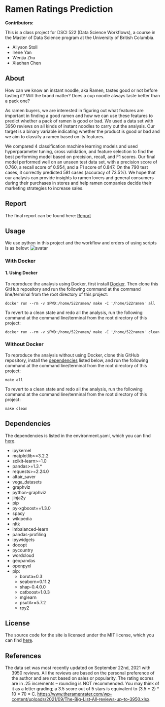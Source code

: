 # Ramen Ratings Prediction

**Contributors:**

This is a class project for DSCI 522 (Data Science Workflows), a course in the Master of Data Science program at the University of British Columbia.

  - Allyson Stoll
  - Irene Yan
  - Wenjia Zhu
  - Xiaohan Chen

## About
  How can we know an instant noodle, aka Ramen, tastes good or not before tasting it? Will the brand matter? Does a cup noodle always taste better than a pack one?

  As ramen buyers, we are interested in figuring out what features are important in finding a good ramen and how we can use these features to predict whether a pack of ramen is good or bad. We used a data set with 3950 reviews on all kinds of instant noodles to carry out the analysis. Our target is a binary variable indicating whether the product is good or bad and we aim to classify a ramen based on its features.
  
  We compared 4 classification machine learning models and used hyperparameter tuning, cross validation, and feature selection to find the best performing model based on precision, recall, and F1 scores. Our final model performed well on an unseen test data set, with a precision score of 0.760, a recall score of 0.954, and a F1 score of 0.847. On the 790 test cases, it correctly predicted 581 cases (accuracy of 73.5%).  We hope that our analysis can provide insights to ramen lovers and general consumers during their purchases in stores and help ramen companies decide their marketing strategies to increase sales.

## Report
The final report can be found here: [Report](https://github.com/PANDASANG1231/522_Ramen/blob/main/doc/ramen_ratings_report.html)

## Usage

We use python in this project and the workflow and orders of using scripts is as below:
![avatar](workflow.png)
### With Docker
#### 1\. Using Docker

To reproduce the analysis using Docker, first install [Docker](https://www.docker.com/get-started). Then clone this GitHub
repository and run the following command at the command line/terminal
from the root directory of this project:

```
docker run --rm -v $PWD:/home/522ramen/ make -C '/home/522ramen' all
```

To revert to a clean state and redo all the analysis, run the following command at the command line/terminal from the root directory of this project:

```
docker run --rm -v $PWD:/home/522ramen/ make -C '/home/522ramen' clean
```

### Without Docker
To reproduce the analysis without using Docker, clone this GitHub repository, install the [dependencies](#dependencies) listed below, and run the following command at the command line/terminal from the root directory of this project:

```
make all
```

To revert to a clean state and redo all the analysis, run the following command at the command line/terminal from the root directory of this project:

```
make clean
```

## Dependencies

The dependencies is listed in the environment.yaml, which you can find [here](https://raw.githubusercontent.com/PANDASANG1231/522_Ramen/main/environment.yaml).

 - ipykernel
  - matplotlib>=3.2.2
  - scikit-learn>=1.0
  - pandas>=1.3.*
  - requests>=2.24.0
  - altair_saver
  - vega_datasets
  - graphviz
  - python-graphviz
  - jinja2y
  - pip
  - py-xgboost==1.3.0
  - spacy
  - wikipedia
  - nltk
  - imbalanced-learn
  - pandas-profiling
  - ipywidgets
  - docopt
  - pycountry
  - wordcloud
  - geopandas
  - openpyxl
  - pip:
    - boruta=0.3
    - seaborn=0.11.2
    - shap-0.4.0.0
    - catboost=1.0.3
    - mglearn
    - psutil>=5.7.2
    - rpy2

## License

The source code for the site is licensed under the MIT license, which you can find [here](https://raw.githubusercontent.com/PANDASANG1231/522_Ramen/main/LICENSE).

## References

<div id="refs" class="references hanging-indent">

<div id="ref-Dua2019">

The data set was most recently updated on September 22nd, 2021 with 3950 reviews.
All the reviews are based on the personal preference of the author and are not based on sales or popularity. The rating scores are in .25 increments – rounding is NOT recommended. You may think of it as a letter grading; a 3.5 score out of 5 stars is equivalent to (3.5 * 2) * 10 = 70 = C.
 <https://www.theramenrater.com/wp-content/uploads/2021/09/The-Big-List-All-reviews-up-to-3950.xlsx>.
</div>

</div>
